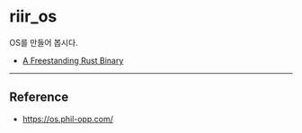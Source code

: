 # riir_os
OS를 만들어 봅시다.  

* [A Freestanding Rust Binary](docs/a-freestanding-rust-binary.md)

---

## Reference

* https://os.phil-opp.com/
